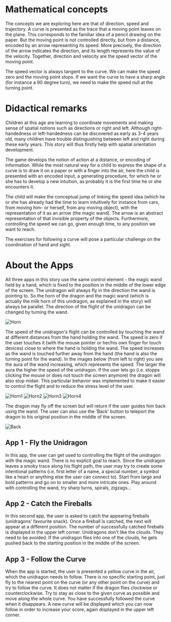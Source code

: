 # Mathematical concepts
The concepts we are exploring here are that of direction, speed and trajectory. A curve is presented as the trace that a moving point leaves on the plane. This corresponds to the familiar idea of a pencil drawing on the paper. But the moving point is not controlled directly, but from a distance, encoded by an arrow representing its speed. More precisely, the direction of the arrow indicates the direction, and its length represents the value of the velocity. Together, direction and velocity are the speed vector of the moving point.

The speed vector is always tangent to the curve. We can make the speed zero and the moving point stops. If we want the curve to have a sharp angle (for instance a 90 degree turn), we need to make the speed null at the turning point.

# Didactical remarks
Children at this age are learning to coordinate movements and making sense of spatial notions such as directions or right and left. Although right-handedness or left-handedness can be discovered as early as 3-4 years old, many children have trouble distinguishing between left and right during these early years. This story will thus firstly help with spatial orientation development.

The game develops the notion of action at a distance, or encoding of information. While the most natural way for a child to express the shape of a curve is to draw it on a paper or with a finger into the air, here the child is presented with an encoded input, a generating procedure, for which he or she has to develop a new intuition, as probably it is the first time he or she encounters it.

The child will make the conceptual jump of linking the speed idea (which he or she has already had the time to learn intuitively for instance from cars, from moving him- or herself, from any moving object), with the representation of it as an arrow (the magic wand). The arrow is an abstract representation of that invisible property of the objects. Furthermore, controlling the speed we can go, given enough time, to any position we want to reach.

The exercises for following a curve will pose a particular challenge on the coordination of hand and sight.

# About the Apps

All three apps in this story use the same control element - the magic wand held by a hand, which is fixed to the position in the middle of the lower edge of the screen. The unidragon will always fly in the direction the wand is pointing to. So the horn of the dragon and the magic wand (which is actually the milk horn of this unidragon, as explained in the story) will always be parallel. The direction of the flight of the unidragon can be changed by turning the wand.

![Horn](/stories/fire-1/img/_align-center_/horn.png)

The speed of the unidragon's flight can be controlled by touching the wand at different distances from the hand holding the wand. The speed is zero if the user touches it (with the mouse pointer or her/his own finger for touch devices) close to where the hand is holding the wand. The speed increases as the wand is touched further away from the hand (the hand is also the turning point for the wand). In the images below (from left to right) you see the aura of the wand increasing, which represents the speed. The larger the aura the higher the speed of the unidragon. If the user lets go (i.e. stopps clicking the mouse or does not touch the screen anymore) the dragon will also stop midair. This particular behavior was implemented to make it easier to control the flight and to reduce the stress level of the user.

![Horn1](/stories/fire-1/img/horn1.png)
![Horn2](/stories/fire-1/img/horn2.png)
![Horn3](/stories/fire-1/img/horn3.png)
![Horn4](/stories/fire-1/img/horn4.png)

The dragon may fly off the screen but will return if the user guides him back using the wand. The user can also use the 'Back' button to teleport the dragon to his original position in the middle of the screen.

![Back](/stories/fire-1/img/_align-center_/back.png)

## App 1 - Fly the Unidragon

In this app, the user can get used to controlling the flight of the unidragon with the magic wand. There is no explicit goal to reach. Since the unidragon leaves a smoky trace along his flight path, the user may try to create some intentional patterns (i.e. first letter of a name, a special number, a symbol  like a heart or anything else the user can connect to). Start from large and bold patterns and go on to smaller and more intricate ones. Play around with controlling the wand, try sharp turns, spirals, zigzags...

## App 2 - Catch the Fireballs

In this second app, the user is asked to catch the appearing fireballs (unidragons' favourite snack). Once a fireball is catched, the next will appear at a different position. The number of successfully catched fireballs is displayed in the upper left corner. Unidragons don't like the clouds. They need to be avoided. If the unidragon flies into one of the clouds, he gets pushed back to the starting position in the middle of the screen.

## App 3 - Follow the Curve

When the app is started, the user is presented a yellow curve in the air, which the unidragon needs to follow. There is no specific starting point, just fly to the nearest point on the curve (or any other point on the curve) and try to follow the curve. It does not matter if the dragon flies clockwise or counterclockwise. Try to stay as close to the given curve as possible and move along the whole curve. You have successfully followed the curve when it disappears. A new curve will be displayed which you can now follow in order to increase your score, again displayed in the upper left corner.